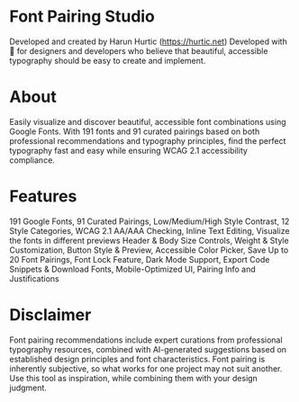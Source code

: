 
  # Font Pairing Studio
  Developed and created by Harun Hurtic (https://hurtic.net)
  Developed with 💜 for designers and developers who believe that beautiful, accessible typography should be easy to create and implement.

  # About
  Easily visualize and discover beautiful, accessible font combinations using Google Fonts. With 191 fonts and 91 curated pairings based on both professional recommendations and typography principles, find the perfect typography fast and easy while ensuring WCAG 2.1 accessibility compliance.

  # Features
  191 Google Fonts, 
  91 Curated Pairings, 
  Low/Medium/High Style Contrast, 
  12 Style Categories, 
  WCAG 2.1 AA/AAA Checking, 
  Inline Text Editing, 
  Visualize the fonts in different previews
  Header & Body Size Controls, 
  Weight & Style Customization, 
  Button Style & Preview, 
  Accessible Color Picker, 
  Save Up to 20 Font Pairings, 
  Font Lock Feature, 
  Dark Mode Support, 
  Export Code Snippets & Download Fonts, 
  Mobile-Optimized UI, 
  Pairing Info and Justifications 

  # Disclaimer
  Font pairing recommendations include expert curations from professional typography resources, combined with AI-generated suggestions based on established design principles and font characteristics. Font pairing is inherently subjective, so what works for one project may not suit another. Use this tool as inspiration, while combining them with your design judgment.

